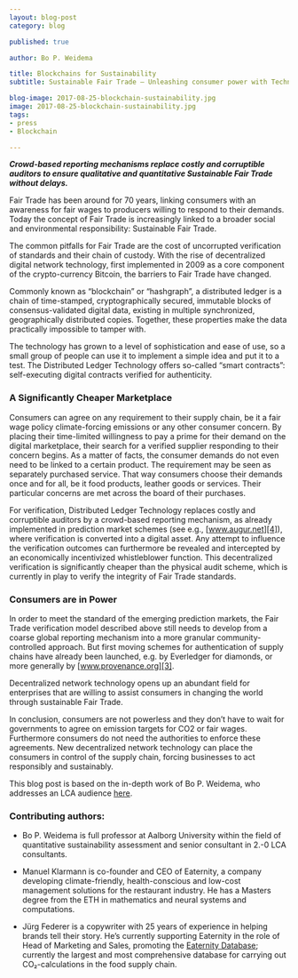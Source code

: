 ```yaml
---
layout: blog-post
category: blog

published: true

author: Bo P. Weidema

title: Blockchains for Sustainability
subtitle: Sustainable Fair Trade – Unleashing consumer power with Technology

blog-image: 2017-08-25-blockchain-sustainability.jpg
image: 2017-08-25-blockchain-sustainability.jpg
tags:
- press
- Blockchain

---
```

<em style="font-weight: bold;">**Crowd-based reporting mechanisms replace costly and corruptible auditors to ensure qualitative and quantitative Sustainable Fair Trade without delays.**</em>

Fair Trade has been around for 70 years, linking consumers with an awareness for fair wages to producers willing to respond to their demands. Today the concept of Fair Trade is increasingly linked to a broader social and environmental responsibility: Sustainable Fair Trade.

The common pitfalls for Fair Trade are the cost of uncorrupted verification of standards and their chain of custody. With the rise of decentralized digital network technology, first implemented in 2009 as a core component of the crypto-currency Bitcoin, the barriers to Fair Trade have changed.

Commonly known as “blockchain” or “hashgraph”, a distributed ledger is a chain of time-stamped, cryptographically secured, immutable blocks of consensus-validated digital data, existing in multiple synchronized, geographically distributed copies. Together, these properties make the data practically impossible to tamper with.

The technology has grown to a level of sophistication and ease of use, so a small group of people can use it to implement a simple idea and put it to a test.
The Distributed Ledger Technology offers so-called “smart contracts”: self-executing digital contracts verified for authenticity.

### A Significantly Cheaper Marketplace
Consumers can agree on any requirement to their supply chain, be it a fair wage policy climate-forcing emissions or any other consumer concern. By placing their time-limited willingness to pay a prime for their demand on the digital marketplace, their search for a verified supplier responding to their concern begins. As a matter of facts, the consumer demands do not even need to be linked to a certain product. The requirement may be seen as separately purchased service. That way consumers choose their demands once and for all, be it food products, leather goods or services. Their particular concerns are met across the board of their purchases.

For verification, Distributed Ledger Technology replaces costly and corruptible auditors by a crowd-based reporting mechanism, as already implemented in prediction market schemes (see e.g., [www.augur.net][4]), where verification is converted into a digital asset. Any attempt to influence the verification outcomes can furthermore be revealed and intercepted by an economically incentivized whistleblower function. This decentralized verification is significantly cheaper than the physical audit scheme, which is currently in play to verify the integrity of Fair Trade standards.

### Consumers are in Power
In order to meet the standard of the emerging prediction markets, the Fair Trade verification model described above still needs to develop from a coarse global reporting mechanism into a more granular community-controlled approach. But first moving schemes for authentication of supply chains have already been launched, e.g. by Everledger for diamonds, or more generally by [www.provenance.org][3].

Decentralized network technology opens up an abundant field for enterprises that are willing to assist consumers in changing the world through sustainable Fair Trade.

In conclusion, consumers are not powerless and they don’t have to wait for governments to agree on emission targets for CO2 or fair wages. Furthermore consumers do not need the authorities to enforce these agreements. New decentralized network technology can place the consumers in control of the supply chain, forcing businesses to act responsibly and sustainably.

This blog post is based on the in-depth work of Bo P. Weidema, who addresses an LCA audience [here][1].



### Contributing authors:

* Bo P. Weidema is full professor at Aalborg University within the field of quantitative sustainability assessment and senior consultant in 2.-0 LCA consultants.

* Manuel Klarmann is co-founder and CEO of Eaternity, a company developing climate-friendly, health-conscious and low-cost management solutions for the restaurant industry. He has a Masters degree from the ETH in mathematics and neural systems and computations.

* Jürg Federer is a copywriter with 25 years of experience in helping brands tell their story. He’s currently supporting Eaternity in the role of Head of Marketing and Sales, promoting the [Eaternity Database][2]; currently the largest and most comprehensive database for carrying out CO₂-calculations in the food supply chain.


[1]: https://lca-net.com/blog/what-will-distributed-ledger-technology-mean-for-lca/
[2]: http://www.eaternity.org/foodprint/database
[3]: http://www.provenance.org
[4]: https://augur.net
